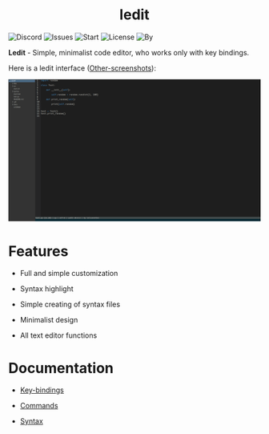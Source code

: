 <h1 align="center">ledit</h1>

![Discord](https://img.shields.io/discord/682240305235624014?color=blue&label=Discord&logo=discord)
![Issues](https://img.shields.io/github/issues/loliconshik3/ledit)
![Start](https://img.shields.io/github/stars/loliconshik3/ledit)
![License](https://img.shields.io/github/license/loliconshik3/ledit)
![By](https://img.shields.io/badge/by-loliconshik3-informational)

**Ledit** - Simple, minimalist code editor, who works only with key bindings.

Here is a ledit interface ([Other-screenshots](./docs/screenshots.md)):

![Screenshot](./resources/ledit_screen_01.png)

# Features 

* Full and simple customization

* Syntax highlight

* Simple creating of syntax files

* Minimalist design

* All text editor functions

# Documentation

* [Key-bindings](./docs/keybindings.md)

* [Commands](./docs/commands.md)

* [Syntax](./docs/syntax.md)